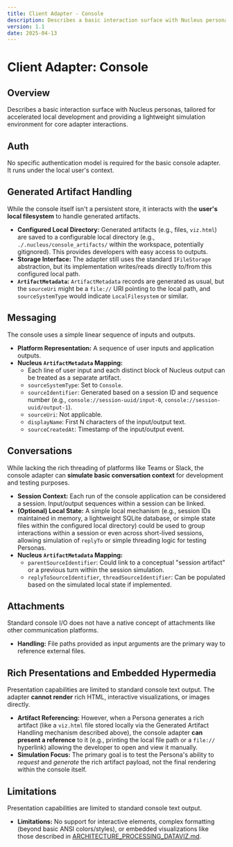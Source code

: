 ```yaml
---
title: Client Adapter - Console
description: Describes a basic interaction surface with Nucleus personas, tailored for accelerated local development and providing a lightweight simulation environment for core adapter interactions.
version: 1.1
date: 2025-04-13
---
```


# Client Adapter: Console


## Overview

Describes a basic interaction surface with Nucleus personas, tailored for accelerated local development and providing a lightweight simulation environment for core adapter interactions.

## Auth

No specific authentication model is required for the basic console adapter. It runs under the local user's context.

## Generated Artifact Handling

While the console itself isn't a persistent store, it interacts with the **user's local filesystem** to handle generated artifacts.

*   **Configured Local Directory:** Generated artifacts (e.g., files, `viz.html`) are saved to a configurable local directory (e.g., `./.nucleus/console_artifacts/` within the workspace, potentially gitignored). This provides developers with easy access to outputs.
*   **Storage Interface:** The adapter still uses the standard `IFileStorage` abstraction, but its implementation writes/reads directly to/from this configured local path.
*   **`ArtifactMetadata`:** `ArtifactMetadata` records are generated as usual, but the `sourceUri` might be a `file://` URI pointing to the local path, and `sourceSystemType` would indicate `LocalFilesystem` or similar.

## Messaging

The console uses a simple linear sequence of inputs and outputs.

*   **Platform Representation:** A sequence of user inputs and application outputs.
*   **Nucleus `ArtifactMetadata` Mapping:**
    *   Each line of user input and each distinct block of Nucleus output can be treated as a separate artifact.
    *   `sourceSystemType`: Set to `Console`.
    *   `sourceIdentifier`: Generated based on a session ID and sequence number (e.g., `console://session-uuid/input-0`, `console://session-uuid/output-1`).
    *   `sourceUri`: Not applicable.
    *   `displayName`: First N characters of the input/output text.
    *   `sourceCreatedAt`: Timestamp of the input/output event.

## Conversations

While lacking the rich threading of platforms like Teams or Slack, the console adapter can **simulate basic conversation context** for development and testing purposes.

*   **Session Context:** Each run of the console application can be considered a session. Input/output sequences within a session can be linked.
*   **(Optional) Local State:** A simple local mechanism (e.g., session IDs maintained in memory, a lightweight SQLite database, or simple state files within the configured local directory) could be used to group interactions within a session or even across short-lived sessions, allowing simulation of `replyTo` or simple threading logic for testing Personas.
*   **Nucleus `ArtifactMetadata` Mapping:**
    *   `parentSourceIdentifier`: Could link to a conceptual "session artifact" or a previous turn within the session simulation.
    *   `replyToSourceIdentifier`, `threadSourceIdentifier`: Can be populated based on the simulated local state if implemented.

## Attachments

Standard console I/O does not have a native concept of attachments like other communication platforms.

*   **Handling:** File paths provided as input arguments are the primary way to reference external files.

## Rich Presentations and Embedded Hypermedia

Presentation capabilities are limited to standard console text output. The adapter **cannot render** rich HTML, interactive visualizations, or images directly.

*   **Artifact Referencing:** However, when a Persona generates a rich artifact (like a `viz.html` file stored locally via the Generated Artifact Handling mechanism described above), the console adapter **can present a reference** to it (e.g., printing the local file path or a `file://` hyperlink) allowing the developer to open and view it manually.
*   **Simulation Focus:** The primary goal is to test the Persona's ability to *request* and *generate* the rich artifact payload, not the final rendering within the console itself.

## Limitations

Presentation capabilities are limited to standard console text output.

*   **Limitations:** No support for interactive elements, complex formatting (beyond basic ANSI colors/styles), or embedded visualizations like those described in [ARCHITECTURE_PROCESSING_DATAVIZ.md](cci:7://file:///d:/Projects/Nucleus/Docs/Architecture/Processing/ARCHITECTURE_PROCESSING_DATAVIZ.md:0:0-0:0).

